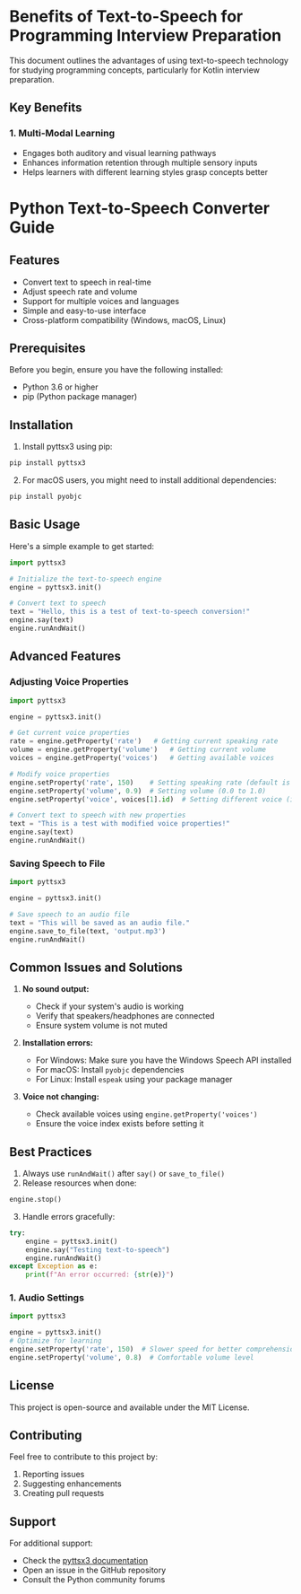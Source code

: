 # Benefits of Text-to-Speech for Programming Interview Preparation

This document outlines the advantages of using text-to-speech technology for studying programming concepts, particularly for Kotlin interview preparation.

## Key Benefits

### 1. Multi-Modal Learning
- Engages both auditory and visual learning pathways
- Enhances information retention through multiple sensory inputs
- Helps learners with different learning styles grasp concepts better

# Python Text-to-Speech Converter Guide

## Features

- Convert text to speech in real-time
- Adjust speech rate and volume
- Support for multiple voices and languages
- Simple and easy-to-use interface
- Cross-platform compatibility (Windows, macOS, Linux)

## Prerequisites

Before you begin, ensure you have the following installed:
- Python 3.6 or higher
- pip (Python package manager)

## Installation

1. Install pyttsx3 using pip:
```bash
pip install pyttsx3
```

2. For macOS users, you might need to install additional dependencies:
```bash
pip install pyobjc
```

## Basic Usage

Here's a simple example to get started:

```python
import pyttsx3

# Initialize the text-to-speech engine
engine = pyttsx3.init()

# Convert text to speech
text = "Hello, this is a test of text-to-speech conversion!"
engine.say(text)
engine.runAndWait()
```

## Advanced Features

### Adjusting Voice Properties

```python
import pyttsx3

engine = pyttsx3.init()

# Get current voice properties
rate = engine.getProperty('rate')   # Getting current speaking rate
volume = engine.getProperty('volume')   # Getting current volume
voices = engine.getProperty('voices')   # Getting available voices

# Modify voice properties
engine.setProperty('rate', 150)    # Setting speaking rate (default is 200)
engine.setProperty('volume', 0.9)  # Setting volume (0.0 to 1.0)
engine.setProperty('voice', voices[1].id)  # Setting different voice (index can be 0 or 1)

# Convert text to speech with new properties
text = "This is a test with modified voice properties!"
engine.say(text)
engine.runAndWait()
```

### Saving Speech to File

```python
import pyttsx3

engine = pyttsx3.init()

# Save speech to an audio file
text = "This will be saved as an audio file."
engine.save_to_file(text, 'output.mp3')
engine.runAndWait()
```

## Common Issues and Solutions

1. **No sound output:**
   - Check if your system's audio is working
   - Verify that speakers/headphones are connected
   - Ensure system volume is not muted

2. **Installation errors:**
   - For Windows: Make sure you have the Windows Speech API installed
   - For macOS: Install `pyobjc` dependencies
   - For Linux: Install `espeak` using your package manager

3. **Voice not changing:**
   - Check available voices using `engine.getProperty('voices')`
   - Ensure the voice index exists before setting it

## Best Practices

1. Always use `runAndWait()` after `say()` or `save_to_file()`
2. Release resources when done:
```python
engine.stop()
```

3. Handle errors gracefully:
```python
try:
    engine = pyttsx3.init()
    engine.say("Testing text-to-speech")
    engine.runAndWait()
except Exception as e:
    print(f"An error occurred: {str(e)}")
```

### 1. Audio Settings
```python
import pyttsx3

engine = pyttsx3.init()
# Optimize for learning
engine.setProperty('rate', 150)  # Slower speed for better comprehension
engine.setProperty('volume', 0.8)  # Comfortable volume level
```

## License

This project is open-source and available under the MIT License.

## Contributing

Feel free to contribute to this project by:
1. Reporting issues
2. Suggesting enhancements
3. Creating pull requests

## Support

For additional support:
- Check the [pyttsx3 documentation](https://pyttsx3.readthedocs.io/)
- Open an issue in the GitHub repository
- Consult the Python community forums
